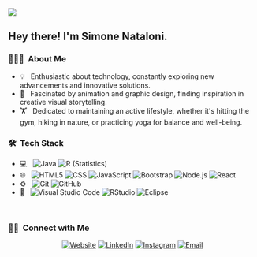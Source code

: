 <img src="https://drive.google.com/uc?export=view&id=1qpMn8L3Tnfvls7YBsTF7-5krulGuhK8t">

<h2> Hey there! I'm Simone Nataloni.</h2>

<h3> 👨🏻‍💻 &nbsp;About Me </h3>

- 💡 &nbsp; Enthusiastic about technology, constantly exploring new advancements and innovative solutions.
- 🎨 &nbsp; Fascinated by animation and graphic design, finding inspiration in creative visual storytelling.
- 🏋️ &nbsp; Dedicated to maintaining an active lifestyle, whether it's hitting the gym, hiking in nature, or practicing yoga for balance and well-being.

<h3> 🛠 &nbsp;Tech Stack</h3>

- 💻 &nbsp;
  ![Java](https://img.shields.io/badge/-Java-333333?style=flat&logo=Java&logoColor=007396)
  ![R (Statistics)](https://img.shields.io/badge/-R-333333?style=flat&logo=R&logoColor=276DC3)
- 🌐 &nbsp;
  ![HTML5](https://img.shields.io/badge/-HTML5-333333?style=flat&logo=HTML5)
  ![CSS](https://img.shields.io/badge/-CSS-333333?style=flat&logo=CSS3&logoColor=1572B6)
  ![JavaScript](https://img.shields.io/badge/-JavaScript-333333?style=flat&logo=javascript)
  ![Bootstrap](https://img.shields.io/badge/-Bootstrap-333333?style=flat&logo=bootstrap&logoColor=563D7C)
  ![Node.js](https://img.shields.io/badge/-Node.js-333333?style=flat&logo=node.js)
  ![React](https://img.shields.io/badge/-React-333333?style=flat&logo=react)
- ⚙️ &nbsp;
  ![Git](https://img.shields.io/badge/-Git-333333?style=flat&logo=git)
  ![GitHub](https://img.shields.io/badge/-GitHub-333333?style=flat&logo=github)
- 🔧 &nbsp;
  ![Visual Studio Code](https://img.shields.io/badge/-Visual%20Studio%20Code-333333?style=flat&logo=visual-studio-code&logoColor=007ACC)
  ![RStudio](https://img.shields.io/badge/-RStudio-333333?style=flat&logo=rstudio)
  ![Eclipse](https://img.shields.io/badge/-Eclipse-333333?style=flat&logo=eclipse-ide&logoColor=2C2255)

<br/>


<h3> 🤝🏻 &nbsp;Connect with Me </h3>

<p align="center">
<a href="https://www.simone_nataloni.com/"><img alt="Website" src="https://img.shields.io/badge/Website-www.simone_nataloni.com-blue?style=flat-square&logo=google-chrome"></a>
<a href="https://www.linkedin.com/in/simone-nataloni/"><img alt="LinkedIn" src="https://img.shields.io/badge/LinkedIn-Simone%20Nataloni-blue?style=flat-square&logo=linkedin"></a>
<a href="https://www.instagram.com/simone_nataloni.97/"><img alt="Instagram" src="https://img.shields.io/badge/Instagram-simone_nataloni.97-blue?style=flat-square&logo=instagram"></a>
<a href="mailto:pcsimone13@gmail.com"><img alt="Email" src="https://img.shields.io/badge/Email-pcsimone13@gmail.com-blue?style=flat-square&logo=gmail"></a>


</p>




